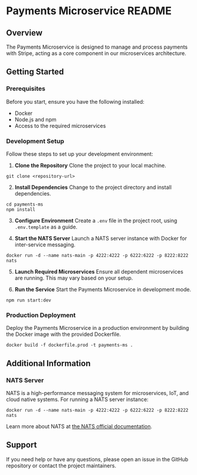 # Payments Microservice README

## Overview

The Payments Microservice is designed to manage and process payments with Stripe, acting as a core component in our microservices architecture.

## Getting Started

### Prerequisites

Before you start, ensure you have the following installed:

- Docker
- Node.js and npm
- Access to the required microservices

### Development Setup

Follow these steps to set up your development environment:

1. **Clone the Repository**
   Clone the project to your local machine.

```
git clone <repository-url>
```

2. **Install Dependencies**
   Change to the project directory and install dependencies.

```
cd payments-ms
npm install
```

3. **Configure Environment**
   Create a `.env` file in the project root, using `.env.template` as a guide.

4. **Start the NATS Server**
   Launch a NATS server instance with Docker for inter-service messaging.

```
docker run -d --name nats-main -p 4222:4222 -p 6222:6222 -p 8222:8222 nats
```

5. **Launch Required Microservices**
   Ensure all dependent microservices are running. This may vary based on your setup.

6. **Run the Service**
   Start the Payments Microservice in development mode.

```
npm run start:dev
```

### Production Deployment

Deploy the Payments Microservice in a production environment by building the Docker image with the provided Dockerfile.

```
docker build -f dockerfile.prod -t payments-ms .
```

## Additional Information

### NATS Server

NATS is a high-performance messaging system for microservices, IoT, and cloud native systems. For running a NATS server instance:

```
docker run -d --name nats-main -p 4222:4222 -p 6222:6222 -p 8222:8222 nats
```

Learn more about NATS at [the NATS official documentation](https://docs.nats.io/).

## Support

If you need help or have any questions, please open an issue in the GitHub repository or contact the project maintainers.
